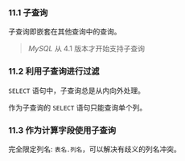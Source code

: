 ### 11.1 子查询

子查询即嵌套在其他查询中的查询。

> *MySQL* 从 4.1 版本才开始支持子查询

### 11.2 利用子查询进行过滤

`SELECT` 语句中，子查询总是从内向外处理。

作为子查询的 `SELECT` 语句只能查询单个列。

### 11.3 作为计算字段使用子查询

完全限定列名: `表名.列名`，可以解决有歧义的列名冲突。